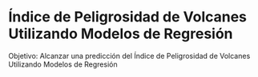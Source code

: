 # Índice de Peligrosidad de Volcanes Utilizando Modelos de Regresión
Objetivo: Alcanzar una predicción del Índice de Peligrosidad de Volcanes Utilizando Modelos de Regresión
